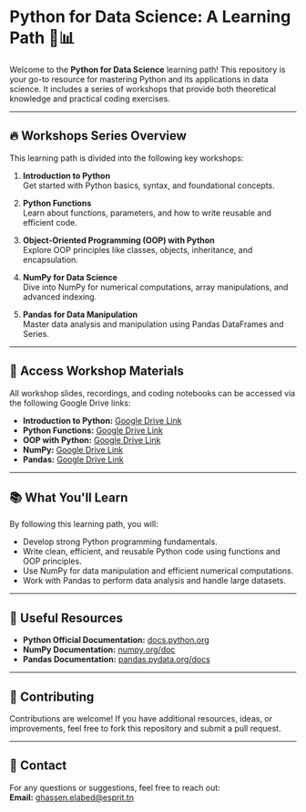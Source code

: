 # Python for Data Science: A Learning Path 🐍📊

Welcome to the **Python for Data Science** learning path! This repository is your go-to resource for mastering Python and its applications in data science. It includes a series of workshops that provide both theoretical knowledge and practical coding exercises.

---

## 🔥 Workshops Series Overview

This learning path is divided into the following key workshops:

1. **Introduction to Python**  
   Get started with Python basics, syntax, and foundational concepts.  

2. **Python Functions**  
   Learn about functions, parameters, and how to write reusable and efficient code.  

3. **Object-Oriented Programming (OOP) with Python**  
   Explore OOP principles like classes, objects, inheritance, and encapsulation.  

4. **NumPy for Data Science**  
   Dive into NumPy for numerical computations, array manipulations, and advanced indexing.  

5. **Pandas for Data Manipulation**  
   Master data analysis and manipulation using Pandas DataFrames and Series.  

---

## 📂 Access Workshop Materials

All workshop slides, recordings, and coding notebooks can be accessed via the following Google Drive links:

- **Introduction to Python:** [Google Drive Link](https://drive.google.com/drive/folders/1RDX6hVtz7MWYdx--ReRErO1IjRPD6_4k?usp=sharing)
- **Python Functions:** [Google Drive Link](https://drive.google.com/drive/folders/1Py9x-YSzq-4uRiVnS_pb_x2whM7gUdJC?usp=sharing) 
- **OOP with Python:** [Google Drive Link](https://drive.google.com/drive/folders/1rv9KxkYPQ0XQNhH6yCqhz1H0fvtxyCJg?usp=sharing)  
- **NumPy:** [Google Drive Link](https://drive.google.com/drive/folders/1hT3ZrRzJcD5W4z4GyDXNkq0QVfYZbxHh?usp=sharing) 
- **Pandas:** [Google Drive Link](https://drive.google.com/drive/folders/1KtbDoDUbf36mKmkgfHmMwFUB_bGKESxB?usp=sharing) 

---

## 📚 What You'll Learn

By following this learning path, you will:  
- Develop strong Python programming fundamentals.  
- Write clean, efficient, and reusable Python code using functions and OOP principles.  
- Use NumPy for data manipulation and efficient numerical computations.  
- Work with Pandas to perform data analysis and handle large datasets.  

---

## 🔗 Useful Resources

- **Python Official Documentation:** [docs.python.org](https://docs.python.org)  
- **NumPy Documentation:** [numpy.org/doc](https://numpy.org/doc/)  
- **Pandas Documentation:** [pandas.pydata.org/docs](https://pandas.pydata.org/docs/)  

---

## 🤝 Contributing

Contributions are welcome! If you have additional resources, ideas, or improvements, feel free to fork this repository and submit a pull request.  

---

## 📧 Contact

For any questions or suggestions, feel free to reach out:  
**Email:** [ghassen.elabed@esprit.tn](mailto:ghassen.elabed@esprit.tn)  
